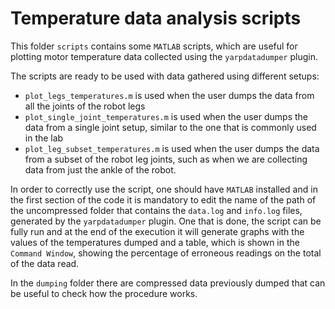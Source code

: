 # Temperature data analysis scripts

This folder `scripts` contains some `MATLAB` scripts, which are useful for plotting motor temperature data collected using the `yarpdatadumper` plugin.

The scripts are ready to be used with data gathered using different setups:

- `plot_legs_temperatures.m` is used when the user dumps the data from all the joints of the robot legs
- `plot_single_joint_temperatures.m` is used when the user dumps the data from a single joint setup, similar to the one that is commonly used in the lab
- `plot_leg_subset_temperatures.m` is used when the user dumps the data from a subset of the robot leg joints, such as when we are collecting data from just the ankle of the robot.

In order to correctly use the script, one should have `MATLAB` installed and in the first section of the code it is mandatory to edit the name of the path of the uncompressed folder that contains the `data.log` and `info.log` files, generated by the `yarpdatadumper` plugin. 
One that is done, the script can be fully run and at the end of the execution it will generate graphs with the values of the temperatures dumped and a table, which is shown in the `Command Window`, showing the percentage of erroneous readings on the total of the data read.

In the `dumping` folder there are compressed data previously dumped that can be useful to check how the procedure works.

